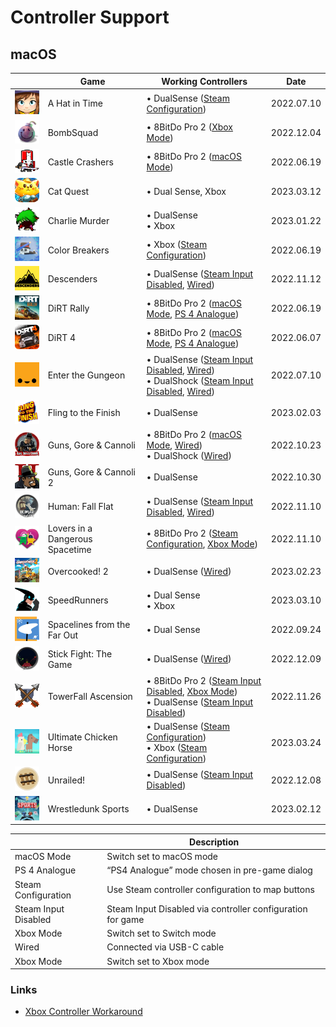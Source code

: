 # Controller Support

## macOS

|                                                                                                                     | Game                            | Working Controllers                                                                                                                                         | Date       |
| ------------------------------------------------------------------------------------------------------------------- | ------------------------------- | ----------------------------------------------------------------------------------------------------------------------------------------------------------- | ---------- |
| <img src="Pictures/A Hat in Time.webp" alt="A Hat in Time" style="zoom:20%;" />                                     | A Hat in Time                   | • DualSense ([Steam Configuration](#steam-configuration))                                                                                                   | 2022.07.10 |
| <img src="Pictures/BombSquad.webp" alt="BombSquad" style="zoom:20%;" />                                             | BombSquad                       | • 8BitDo Pro 2 ([Xbox Mode](#xbox-mode))                                                                                                                    | 2022.12.04 |
| <img src="Pictures/Castle Crashers.webp" alt="Castle Crashers" style="zoom:20%;" />                                 | Castle Crashers                 | • 8BitDo Pro 2 ([macOS Mode](#macos-mode))                                                                                                                  | 2022.06.19 |
| <img src="Pictures/Cat Quest.webp" alt="Cat Quest" style="zoom:20%;" />                                             | Cat Quest                       | • Dual Sense, Xbox                                                                                                                                          | 2023.03.12 |
| <img src="Pictures/Charlie Murder.webp" alt="Charlie Murder" style="zoom:20%;" />                                   | Charlie Murder                  | • DualSense <br/>• Xbox                                                                                                                                     | 2023.01.22 |
| <img src="Pictures/Color Breakers.webp" alt="Color Breakers" style="zoom:20%;" />                                   | Color Breakers                  | • Xbox ([Steam Configuration](#steam-configuration))                                                                                                        | 2022.06.19 |
| <img src="Pictures/Descenders.webp" alt="Descenders" style="zoom:20%;" />                                           | Descenders                      | • DualSense ([Steam Input Disabled](steam-input-disabled), [Wired](#wired))                                                                                 | 2022.11.12 |
| <img src="Pictures/DiRT Rally.webp" alt="DiRT Rally" style="zoom:20%;" />                                           | DiRT Rally                      | • 8BitDo Pro 2 ([macOS Mode](#macos-mode), [PS 4 Analogue](ps-4-analogue))                                                                                  | 2022.06.19 |
| <img src="Pictures/DiRT 4.webp" alt="DiRT 4" style="zoom:20%;" />                                                   | DiRT 4                          | • 8BitDo Pro 2 ([macOS Mode](#macos-mode), [PS 4 Analogue](ps-4-analogue))                                                                                  | 2022.06.07 |
| <img src="Pictures/Enter the Gungeon.webp" alt="Enter the Gungeon" style="zoom:20%;" />                             | Enter the Gungeon               | • DualSense ([Steam Input Disabled](steam-input-disabled), [Wired](#wired))<br/>• DualShock ([Steam Input Disabled](steam-input-disabled), [Wired](#wired)) | 2022.07.10 |
| <img src="Pictures/Fling to the Finish.webp" alt="Fling to the Finish" style="zoom:20%;" />                         | Fling to the Finish             | • DualSense                                                                                                                                                 | 2023.02.03 |
| <img src="Pictures/Guns, Gore & Cannoli.webp" alt="Guns, Gore & Cannoli" style="zoom:20%;" />                       | Guns, Gore & Cannoli            | • 8BitDo Pro 2 ([macOS Mode](#macos-mode), [Wired](#wired))<br/>• DualShock ([Wired](#wired))                                                               | 2022.10.23 |
| <img src="Pictures/Guns, Gore & Cannoli 2.webp" alt="Guns, Gore & Cannoli 2" style="zoom:20%;" />                   | Guns, Gore & Cannoli 2          | • DualSense                                                                                                                                                 | 2022.10.30 |
| <img src="Pictures/Human - Fall Flat.webp" alt="Human: Fall Flat" style="zoom:20%;" />                              | Human: Fall Flat                | • DualSense ([Steam Input Disabled](steam-input-disabled), [Wired](#wired))                                                                                 | 2022.11.10 |
| <img src="Pictures/Lovers in a Dangerous Spacetime.webp" alt="Lovers in a Dangerous Spacetime" style="zoom:20%;" /> | Lovers in a Dangerous Spacetime | • 8BitDo Pro 2 ([Steam Configuration](#steam-configuration), [Xbox Mode](#xbox-mode))                                                                       | 2022.11.10 |
| <img src="Pictures/Overcooked! 2.webp" alt="Overcooked! 2" style="zoom:20%;" />                                     | Overcooked! 2                   | • DualSense ([Wired](#wired))                                                                                                                               | 2023.02.23 |
| <img src="Pictures/SpeedRunners.webp" alt="SpeedRunners" style="zoom:20%;" />                                       | SpeedRunners                    | • Dual Sense <br/>• Xbox                                                                                                                                    | 2023.03.10 |
| <img src="Pictures/Spacelines from the Far Out.webp" alt="Spacelines from the Far Out" style="zoom:20%;" />         | Spacelines from the Far Out     | • Dual Sense                                                                                                                                                | 2022.09.24 |
| <img src="Pictures/Stick Fight - The Game.webp" alt="Stick Fight: The Game" style="zoom:20%;" />                    | Stick Fight: The Game           | • DualSense ([Wired](#wired))                                                                                                                               | 2022.12.09 |
| <img src="Pictures/TowerFall Ascension.webp" alt="TowerFall Ascension" style="zoom:20%;" />                         | TowerFall Ascension             | • 8BitDo Pro 2 ([Steam Input Disabled](steam-input-disabled), [Xbox Mode](#xbox-mode))<br/>• DualSense ([Steam Input Disabled](steam-input-disabled))       | 2022.11.26 |
| <img src="Pictures/Ultimate Chicken Horse.webp" alt="Ultimate Chicken Horse" style="zoom:20%;" />                   | Ultimate Chicken Horse          | • DualSense ([Steam Configuration](#steam-configuration)) <br/>• Xbox ([Steam Configuration](#steam-configuration))                                         | 2023.03.24 |
| <img src="Pictures/Unrailed!.webp" alt="Unrailed!" style="zoom:20%;" />                                             | Unrailed!                       | • DualSense ([Steam Input Disabled](steam-input-disabled))                                                                                                  | 2022.12.08 |
| <img src="Pictures/Wrestledunk Sports.webp" alt="Wrestledunk Sports" style="zoom:20%;" />                           | Wrestledunk Sports              | • DualSense                                                                                                                                                 | 2023.02.12 |

|                                                         | Description                                                |
| ------------------------------------------------------- | ---------------------------------------------------------- |
| <a name="macos-mode">macOS Mode</a>                     | Switch set to macOS mode                                   |
| <a name="ps-4-analogue">PS 4 Analogue</a>               | “PS4 Analogue” mode chosen in pre-game dialog              |
| <a name="steam-configuration">Steam Configuration</a>   | Use Steam controller configuration to map buttons          |
| <a name="steam-input-disabled">Steam Input Disabled</a> | Steam Input Disabled via controller configuration for game |
| <a name="switch-mode">Xbox Mode</a>                     | Switch set to Switch mode                                  |
| <a name="wired">Wired</a>                               | Connected via USB-C cable                                  |
| <a name="xbox-mode">Xbox Mode</a>                       | Switch set to Xbox mode                                    |

### Links

- [Xbox Controller Workaround](https://steamcommunity.com/discussions/forum/2/3198119849656535195)
